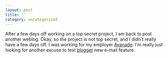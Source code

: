 ```yaml
---
layout: post
title: ''
category: uncategorized
---
```


After a few days off working on a top secret project, I am back to post another weblog.  Okay, so the project is not top secret, and I didn't really have a few days off.  I was working for my employer <a href="http://www.avanade.com/">Avanade</a>.  I'm really just looking for another excuse to test <a href="http://pro.blogger.com/">blogger</a> new e-mail feature.
<br />
<br />
